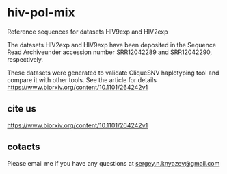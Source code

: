 # hiv-pol-mix
Reference sequences for datasets HIV9exp and HIV2exp

The datasets HIV2exp and HIV9exp have been deposited in the Sequence Read Archiveunder  accession  number  SRR12042289 and SRR12042290, respectively.

These datasets were generated to validate CliqueSNV haplotyping tool and compare it with other tools.
See the article for details https://www.biorxiv.org/content/10.1101/264242v1

## cite us
https://www.biorxiv.org/content/10.1101/264242v1

## cotacts
Please email me if you have any questions at sergey.n.knyazev@gmail.com
